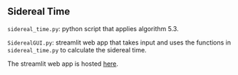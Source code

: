 ## Sidereal Time

`sidereal_time.py`: python script that applies algorithm 5.3.

`SiderealGUI.py`: streamlit web app that takes input and uses the functions in `sidereal_time.py` to calculate the sidereal time.

The streamlit web app is hosted [here](https://orbital-sidereal-time.streamlit.app).